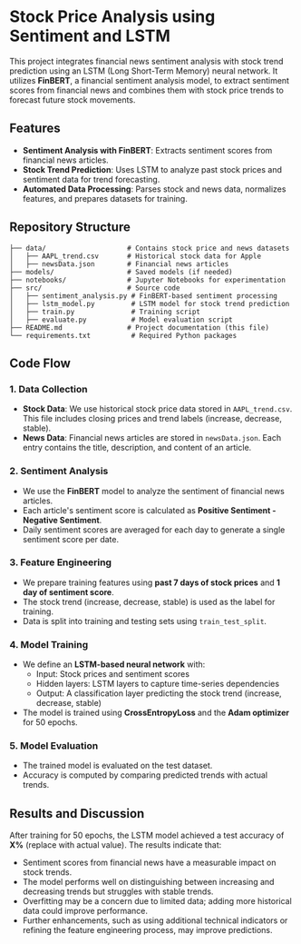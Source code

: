 # Stock Price Analysis using Sentiment and LSTM

This project integrates financial news sentiment analysis with stock trend prediction using an LSTM (Long Short-Term Memory) neural network. It utilizes **FinBERT**, a financial sentiment analysis model, to extract sentiment scores from financial news and combines them with stock price trends to forecast future stock movements.

## Features
- **Sentiment Analysis with FinBERT**: Extracts sentiment scores from financial news articles.
- **Stock Trend Prediction**: Uses LSTM to analyze past stock prices and sentiment data for trend forecasting.
- **Automated Data Processing**: Parses stock and news data, normalizes features, and prepares datasets for training.

## Repository Structure
```
├── data/                    # Contains stock price and news datasets
│   ├── AAPL_trend.csv       # Historical stock data for Apple
│   ├── newsData.json        # Financial news articles
├── models/                  # Saved models (if needed)
├── notebooks/               # Jupyter Notebooks for experimentation
├── src/                     # Source code
│   ├── sentiment_analysis.py # FinBERT-based sentiment processing
│   ├── lstm_model.py         # LSTM model for stock trend prediction
│   ├── train.py              # Training script
│   ├── evaluate.py           # Model evaluation script
├── README.md                # Project documentation (this file)
└── requirements.txt          # Required Python packages
```

## Code Flow
### 1. Data Collection
- **Stock Data**: We use historical stock price data stored in `AAPL_trend.csv`. This file includes closing prices and trend labels (increase, decrease, stable).
- **News Data**: Financial news articles are stored in `newsData.json`. Each entry contains the title, description, and content of an article.

### 2. Sentiment Analysis
- We use the **FinBERT** model to analyze the sentiment of financial news articles.
- Each article's sentiment score is calculated as **Positive Sentiment - Negative Sentiment**.
- Daily sentiment scores are averaged for each day to generate a single sentiment score per date.

### 3. Feature Engineering
- We prepare training features using **past 7 days of stock prices** and **1 day of sentiment score**.
- The stock trend (increase, decrease, stable) is used as the label for training.
- Data is split into training and testing sets using `train_test_split`.

### 4. Model Training
- We define an **LSTM-based neural network** with:
  - Input: Stock prices and sentiment scores
  - Hidden layers: LSTM layers to capture time-series dependencies
  - Output: A classification layer predicting the stock trend (increase, decrease, stable)
- The model is trained using **CrossEntropyLoss** and the **Adam optimizer** for 50 epochs.

### 5. Model Evaluation
- The trained model is evaluated on the test dataset.
- Accuracy is computed by comparing predicted trends with actual trends.

## Results and Discussion
After training for 50 epochs, the LSTM model achieved a test accuracy of **X%** (replace with actual value). The results indicate that:
- Sentiment scores from financial news have a measurable impact on stock trends.
- The model performs well on distinguishing between increasing and decreasing trends but struggles with stable trends.
- Overfitting may be a concern due to limited data; adding more historical data could improve performance.
- Further enhancements, such as using additional technical indicators or refining the feature engineering process, may improve predictions.


